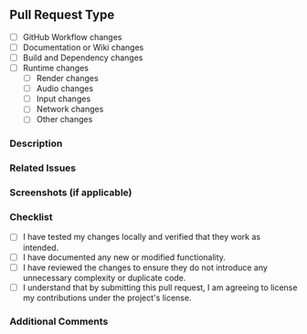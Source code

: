 ## Pull Request Type
<!-- Please select which type of change this most aligns with. If more than one type fits, please select multiple. -->

- [ ] GitHub Workflow changes
- [ ] Documentation or Wiki changes
- [ ] Build and Dependency changes
- [ ] Runtime changes
  - [ ] Render changes
  - [ ] Audio changes
  - [ ] Input changes
  - [ ] Network changes
  - [ ] Other changes

### Description
<!-- Below this comment, add a brief overview of the changes introduced by this pull request. Include any relevant context or background information. -->

### Related Issues
<!-- If this pull request will fix an issue, please link it below this comment. Say something like, "Fixes #83" where #83 is the issue number. -->

### Screenshots (if applicable)
<!-- Please add any relevant screenshots or images to show the changes made, if applicable. Remove this section if it does not apply. -->

### Checklist
<!-- Please review the following checklist before submitting your pull request -->

- [ ] I have tested my changes locally and verified that they work as intended.
- [ ] I have documented any new or modified functionality.
- [ ] I have reviewed the changes to ensure they do not introduce any unnecessary complexity or duplicate code.
- [ ] I understand that by submitting this pull request, I am agreeing to license my contributions under the project's license.

### Additional Comments
<!-- Add any additional comments, notes, or concerns that you want to communicate to us. -->

